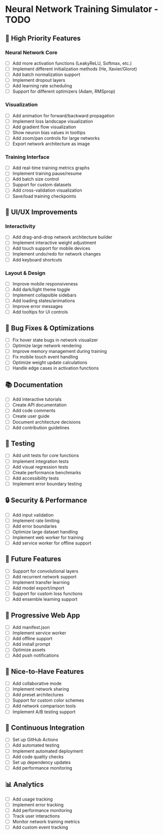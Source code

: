# Neural Network Training Simulator - TODO

## 🚀 High Priority Features

### Neural Network Core
- [ ] Add more activation functions (LeakyReLU, Softmax, etc.)
- [ ] Implement different initialization methods (He, Xavier/Glorot)
- [ ] Add batch normalization support
- [ ] Implement dropout layers
- [ ] Add learning rate scheduling
- [ ] Support for different optimizers (Adam, RMSprop)

### Visualization
- [ ] Add animation for forward/backward propagation
- [ ] Implement loss landscape visualization
- [ ] Add gradient flow visualization
- [ ] Show neuron bias values in tooltips
- [ ] Add zoom/pan controls for large networks
- [ ] Export network architecture as image

### Training Interface
- [ ] Add real-time training metrics graphs
- [ ] Implement training pause/resume
- [ ] Add batch size control
- [ ] Support for custom datasets
- [ ] Add cross-validation visualization
- [ ] Save/load training checkpoints

## 🎨 UI/UX Improvements

### Interactivity
- [ ] Add drag-and-drop network architecture builder
- [ ] Implement interactive weight adjustment
- [ ] Add touch support for mobile devices
- [ ] Implement undo/redo for network changes
- [ ] Add keyboard shortcuts

### Layout & Design
- [ ] Improve mobile responsiveness
- [ ] Add dark/light theme toggle
- [ ] Implement collapsible sidebars
- [ ] Add loading states/animations
- [ ] Improve error messages
- [ ] Add tooltips for UI controls

## 🐛 Bug Fixes & Optimizations
- [ ] Fix hover state bugs in network visualizer
- [ ] Optimize large network rendering
- [ ] Improve memory management during training
- [ ] Fix mobile touch event handling
- [ ] Optimize weight update calculations
- [ ] Handle edge cases in activation functions

## 📚 Documentation
- [ ] Add interactive tutorials
- [ ] Create API documentation
- [ ] Add code comments
- [ ] Create user guide
- [ ] Document architecture decisions
- [ ] Add contribution guidelines

## 🧪 Testing
- [ ] Add unit tests for core functions
- [ ] Implement integration tests
- [ ] Add visual regression tests
- [ ] Create performance benchmarks
- [ ] Add accessibility tests
- [ ] Implement error boundary testing

## 🔒 Security & Performance
- [ ] Add input validation
- [ ] Implement rate limiting
- [ ] Add error boundaries
- [ ] Optimize large dataset handling
- [ ] Implement web worker for training
- [ ] Add service worker for offline support

## 🎯 Future Features
- [ ] Support for convolutional layers
- [ ] Add recurrent network support
- [ ] Implement transfer learning
- [ ] Add model export/import
- [ ] Support for custom loss functions
- [ ] Add ensemble learning support

## 📱 Progressive Web App
- [ ] Add manifest.json
- [ ] Implement service worker
- [ ] Add offline support
- [ ] Add install prompt
- [ ] Optimize assets
- [ ] Add push notifications

## 🌟 Nice-to-Have Features
- [ ] Add collaborative mode
- [ ] Implement network sharing
- [ ] Add preset architectures
- [ ] Support for custom color schemes
- [ ] Add network comparison tools
- [ ] Implement A/B testing support

## 🔄 Continuous Integration
- [ ] Set up GitHub Actions
- [ ] Add automated testing
- [ ] Implement automated deployment
- [ ] Add code quality checks
- [ ] Set up dependency updates
- [ ] Add performance monitoring

## 📊 Analytics
- [ ] Add usage tracking
- [ ] Implement error tracking
- [ ] Add performance monitoring
- [ ] Track user interactions
- [ ] Monitor network training metrics
- [ ] Add custom event tracking
